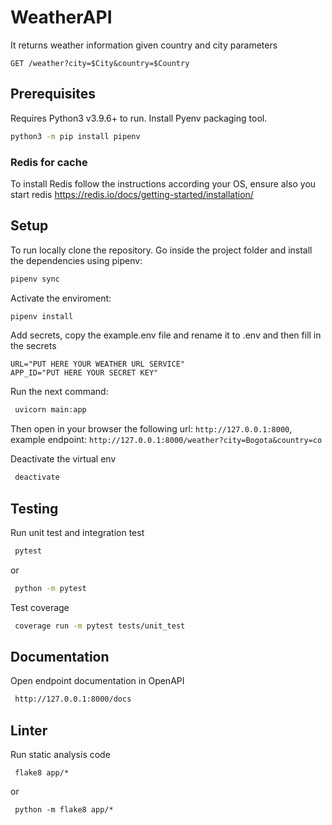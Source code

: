 # WeatherAPI
It returns weather information given country and city parameters
```http
GET /weather?city=$City&country=$Country
```
## Prerequisites
Requires Python3 v3.9.6+ to run.
Install Pyenv packaging tool.
```sh
python3 -m pip install pipenv
```

### Redis for cache
To install Redis follow the instructions according your OS, ensure also you start redis 
https://redis.io/docs/getting-started/installation/

## Setup
To run locally clone the repository.
Go inside the project folder and install the dependencies using pipenv:
```sh
pipenv sync
```

Activate the enviroment:
```sh
pipenv install
```
Add secrets, copy the example.env file and rename it to .env and then fill in the secrets
```
URL="PUT HERE YOUR WEATHER URL SERVICE"
APP_ID="PUT HERE YOUR SECRET KEY"
```
Run the next command:
```sh
 uvicorn main:app 
```

Then open in your browser the following url: ```http://127.0.0.1:8000```,
example endpoint:
```http://127.0.0.1:8000/weather?city=Bogota&country=co```



Deactivate the virtual env
```sh
 deactivate 
```

## Testing

Run unit test and integration test
```sh
 pytest 
```
or
```sh
 python -m pytest 
```

Test coverage
```sh
 coverage run -m pytest tests/unit_test 
```

## Documentation
Open endpoint documentation in OpenAPI 
```sh
 http://127.0.0.1:8000/docs 
```

## Linter
Run static analysis code
```
 flake8 app/* 
```

or

```
 python -m flake8 app/*
```




